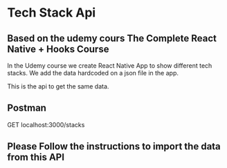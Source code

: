 # Tech Stack Api 
## Based on the udemy cours The Complete React Native + Hooks Course

In the Udemy course we create React Native App to show different tech stacks. We add the data hardcoded on a json file in the app.

This is the api to get the same data.


## Postman

GET localhost:3000/stacks

## Please Follow the instructions to import the data from this API


